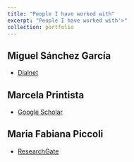 ```yaml
---
title: "People I have worked with"
excerpt: "People I have worked with'>"
collection: portfolio
---
```


## Miguel Sánchez García

* [Dialnet](https://dialnet.unirioja.es/servlet/autor?codigo=244980)

## Marcela Printista 

* [Google Scholar](https://scholar.google.es/citations?user=P0iSBhMAAAAJ&hl=es)

## Maria Fabiana Piccoli 

* [ResearchGate](https://www.researchgate.net/profile/Fabiana_Piccoli)
